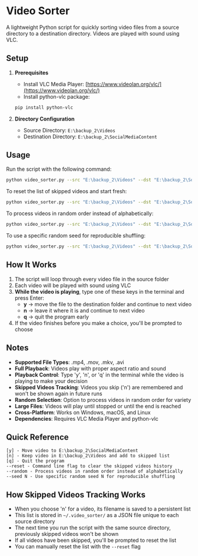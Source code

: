 # Video Sorter

A lightweight Python script for quickly sorting video files from a source directory to a destination directory. Videos are played with sound using VLC.

## Setup

1. **Prerequisites**
   - Install VLC Media Player: [https://www.videolan.org/vlc/](https://www.videolan.org/vlc/)
   - Install python-vlc package:

   ```bash
   pip install python-vlc
   ```

2. **Directory Configuration**
   - Source Directory: `E:\backup_2\Videos`
   - Destination Directory: `E:\backup_2\SocialMediaContent`

## Usage

Run the script with the following command:

```bash
python video_sorter.py --src "E:\backup_2\Videos" --dst "E:\backup_2\SocialMediaContent"
```

To reset the list of skipped videos and start fresh:

```bash
python video_sorter.py --src "E:\backup_2\Videos" --dst "E:\backup_2\SocialMediaContent" --reset
```

To process videos in random order instead of alphabetically:

```bash
python video_sorter.py --src "E:\backup_2\Videos" --dst "E:\backup_2\SocialMediaContent" --random
```

To use a specific random seed for reproducible shuffling:

```bash
python video_sorter.py --src "E:\backup_2\Videos" --dst "E:\backup_2\SocialMediaContent" --random --seed 42
```

## How It Works

1. The script will loop through every video file in the source folder
2. Each video will be played with sound using VLC
3. **While the video is playing**, type one of these keys in the terminal and press Enter:
   - **y** → move the file to the destination folder and continue to next video
   - **n** → leave it where it is and continue to next video
   - **q** → quit the program early
4. If the video finishes before you make a choice, you'll be prompted to choose

## Notes

- **Supported File Types**: .mp4, .mov, .mkv, .avi
- **Full Playback**: Videos play with proper aspect ratio and sound
- **Playback Control**: Type 'y', 'n', or 'q' in the terminal while the video is playing to make your decision
- **Skipped Videos Tracking**: Videos you skip ('n') are remembered and won't be shown again in future runs
- **Random Selection**: Option to process videos in random order for variety
- **Large Files**: Videos will play until stopped or until the end is reached
- **Cross-Platform**: Works on Windows, macOS, and Linux
- **Dependencies**: Requires VLC Media Player and python-vlc

## Quick Reference

```text
[y] - Move video to E:\backup_2\SocialMediaContent
[n] - Keep video in E:\backup_2\Videos and add to skipped list
[q] - Quit the program
--reset - Command line flag to clear the skipped videos history
--random - Process videos in random order instead of alphabetically
--seed N - Use specific random seed N for reproducible shuffling
```

## How Skipped Videos Tracking Works

- When you choose 'n' for a video, its filename is saved to a persistent list
- This list is stored in `~/.video_sorter/` as a JSON file unique to each source directory
- The next time you run the script with the same source directory, previously skipped videos won't be shown
- If all videos have been skipped, you'll be prompted to reset the list
- You can manually reset the list with the `--reset` flag
